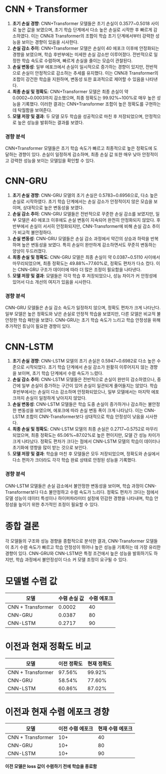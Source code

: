 # CNN + Transformer

1. **초기 손실 경향**: CNN+Transformer 모델들은 초기 손실이 0.3577~0.5018 사이로 높은 값을 보였으며, 초기 학습 단계에서 다소 높은 손실로 시작한 후 빠르게 감소하였다. 이는 CNN과 Transformer의 조합이 학습 초기 단계에서부터 강력한 성능을 보이는 경향이 있음을 시사한다.
2. **손실 감소 추이**: CNN+Transformer 모델은 손실이 40 에포크 이후에 안정화되는 경향을 보였으며, 학습 후반부에는 미세한 손실 감소만 이루어졌다. 전반적으로 일정한 학습 속도로 수렴하며, 빠르게 손실을 줄이는 모습이 관찰된다.
3. **손실 변동성**: 일부 에포크에서 손실이 일시적으로 증가하는 경향이 있지만, 전반적으로 손실이 안정적으로 감소하는 추세를 유지했다. 이는 CNN과 Transformer의 조합이 강건한 학습을 지원하며, 변동성 또한 효과적으로 제어할 수 있음을 나타낸다.
4. **최종 손실 및 정확도**: CNN+Transformer 모델은 최종 손실이 약 0.0002~0.0003까지 감소했으며, 최종 정확도는 99.92%~100%로 매우 높은 성능을 기록했다. 이러한 결과는 CNN+Transformer 조합이 높은 정확도를 구현하는 데 탁월함을 보여준다.
5. **모델 저장 및 결과**: 두 모델 모두 학습을 성공적으로 마친 후 저장되었으며, 안정적으로 높은 성능을 발휘하는 결과를 보였다.

### 경향 분석

CNN+Transformer 모델들은 초기 학습 속도가 빠르고 최종적으로 높은 정확도에 도달하는 경향이 있다. 손실이 일정하게 감소하며, 최종 손실 값 또한 매우 낮아 안정적이고 강력한 성능을 보이는 모델임을 확인할 수 있다.

# CNN-GRU

1. **초기 손실 경향**: CNN-GRU 모델의 초기 손실은 0.5783~0.6956으로, 다소 높은 손실로 시작하였다. 초기 학습 단계에서는 손실 감소가 안정적이지 않은 모습을 보이며, 상대적으로 높은 변동성을 보였다.
2. **손실 감소 추이**: CNN-GRU 모델들은 전반적으로 꾸준한 손실 감소를 보였지만, 일부 모델은 40 에포크 이후에도 손실 변동이 지속되어 완전히 안정화되지 않았다. 후반부에서 손실이 서서히 안정화되지만, CNN-Transformer에 비해 손실 감소 추이가 비교적 불안정하다.
3. **손실 변동성**: CNN-GRU 모델들은 손실 감소 과정에서 약간의 상승과 하락을 반복하며 높은 변동성을 보였다. 특히 손실이 완만하게 감소하면서도 꾸준히 변동하는 양상이 두드러졌다.
4. **최종 손실 및 정확도**: CNN-GRU 모델은 최종 손실이 약 0.0387~0.5110 사이에서 마무리되었으며, 최종 정확도는 49.88%~77.60%로, 정확도 편차가 다소 컸다. 이는 CNN-GRU 구조가 데이터에 따라 더 많은 조정이 필요함을 나타낸다.
5. **모델 저장 및 결과**: 모델들은 각각 학습 후 저장되었으나, 성능 차이가 커 안정성에 있어서 다소 개선의 여지가 있음을 시사한다.

### 경향 분석

CNN-GRU 모델들은 손실 감소 속도가 일정하지 않으며, 정확도 편차가 크게 나타난다. 일부 모델은 높은 정확도와 낮은 손실로 안정적 학습을 보였지만, 다른 모델은 비교적 불안정한 학습 패턴을 보였다. CNN-GRU는 초기 학습 속도가 느리고 학습 안정성을 위해 추가적인 튜닝이 필요한 경향이 있다.

# CNN-LSTM

1. **초기 손실 경향**: CNN-LSTM 모델의 초기 손실은 0.5947~0.6982로 다소 높은 수준으로 시작되었다. 초기 학습 단계에서 손실 감소가 원활히 이루어지지 않는 경향을 보이며, 초기 학습 단계에서 수렴 속도가 느렸다.
2. **손실 감소 추이**: CNN-LSTM 모델들은 전반적으로 손실이 완만히 감소하였으나, 중간에 일부 손실이 증가하는 구간이 있어 손실이 일관되게 줄어들지는 않았다. 학습 후반부에서는 손실이 다소 감소하며 안정화되었으나, 일부 모델에서는 마지막 에포크까지 손실이 일정하게 낮아지지 않았다.
3. **손실 변동성**: CNN-LSTM 모델들은 학습 도중 손실이 증가하거나 감소하는 불안정한 변동성을 보였으며, 에포크에 따라 손실 변동 폭이 크게 나타났다. 이는 CNN-LSTM 조합이 CNN-Transformer보다 상대적으로 학습 안정성이 낮음을 시사한다.
4. **최종 손실 및 정확도**: CNN-LSTM 모델의 최종 손실은 0.2717~0.5752로 마무리되었으며, 최종 정확도는 65.06%~87.02%로 높은 편이지만, 모델 간 성능 차이가 크게 나타났다. 정확도 편차가 크다는 점에서 CNN-LSTM 모델의 학습이 데이터나 초기화에 영향을 많이 받는 것으로 보인다.
5. **모델 저장 및 결과**: 학습을 마친 후 모델들은 모두 저장되었으며, 정확도와 손실에서 다소 편차가 크더라도 각각 학습 완료 상태로 안정된 성능을 기록했다.

### 경향 분석

CNN-LSTM 모델들은 손실 감소에서 불안정한 변동성을 보이며, 학습 과정이 CNN-Transformer보다 다소 불안정하고 수렴 속도가 느리다. 정확도 편차가 크다는 점에서 모델 성능이 데이터 특성이나 하이퍼파라미터 설정에 민감한 경향을 나타내며, 학습 안정성을 높이기 위한 추가적인 조정이 필요할 수 있다.

# 종합 결론

각 모델들의 구조와 성능 경향을 종합적으로 분석한 결과, CNN-Transformer 모델들이 초기 수렴 속도가 빠르고 학습 안정성이 뛰어나 높은 성능을 기록하는 데 가장 유리한 경향이 있다. CNN-GRU와 CNN-LSTM은 특정 조건에서 높은 성능을 발휘하기도 하지만, 학습 과정에서 불안정성이 다소 커 모델 조정이 요구될 수 있다.

# 모델별 수렴 값

| 모델               | 수렴 손실 값 | 수렴 에포크 |
|--------------------|--------------|-------------|
| CNN + Transformer  | 0.0002       | 40          |
| CNN-GRU            | 0.0387       | 80          |
| CNN-LSTM           | 0.2717       | 90          |

# 이전과 현재 정확도 비교

| 모델               | 이전 정확도  | 현재 정확도 |
|--------------------|-------------|-------------|
| CNN + Transformer  | 97.56%      | 99.92%      |
| CNN-GRU            | 58.54%      | 77.60%      |
| CNN-LSTM           | 60.86%      | 87.02%      |

# 이전과 현재 수렴 에포크 경향
| 모델               | 이전 수렴 에포크 | 현재 수렴 에포크 |
|--------------------|------------------|------------------|
| CNN + Transformer  | 10+              | 40              |
| CNN-GRU            | 10+              | 80              |
| CNN-LSTM           | 10+              | 90              |

**이전 모델은 loss 값이 수렴하기 전에 학습을 종료함**